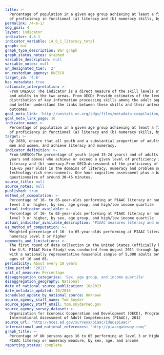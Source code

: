 ```yaml
---
title: >-
  Percentage of population in a given age group achieving at least a fixed level
  of proficiency in functional (a) literacy and (b) numeracy skills, by sex
permalink: /4-6-1/
sdg_goal: 4
layout: indicator
indicator: 4.6.1
indicator_variable: i4_6_1_literacy_total
graph: bar
graph_type_description: Bar graph
graph_status_notes: Graphed
variable_description: null
variable_notes: null
un_designated_tier: '2'
un_custodian_agency: UNESCO
target_id: '4.6'
has_metadata: true
rationale_interpretation: >-
  From UNESCO: The indicator is a direct measure of the skill levels of youth
  and adults in the two areas. From OECD: Provide estimates of the level and
  distribution of key information processing skills among the adult population
  and better understand the links between these skills and their antecedents and
  outcomes.
goal_meta_link: 'http://unstats.un.org/sdgs/files/metadata-compilation/Metadata-Goal-4.pdf'
goal_meta_link_page: 10
indicator_name: >-
  Percentage of population in a given age group achieving at least a fixed level
  of proficiency in functional (a) literacy and (b) numeracy skills, by sex
target: >-
  By 2030, ensure that all youth and a substantial proportion of adults, both
  men and women, and achieve literacy and numeracy.
indicator_definition: >-
  From UNESCO:The percentage of youth (aged 15-24 years) and of adults (aged 15
  years and above) who achieve or exceed a given level of proficiency in (a)
  literacy and (b) numeracy.From OECD:Assessment of the proficiency of adults
  (16-65 year olds) in the domains of literacy, numeracy and problem solving in
  technology-rich environments. One hour cognitive assessment plus a background
  questionnaire of around 30-45 minutes.
source_title: null
source_notes: null
published: true
method_of_computation: >-
  Percentage of 16- to 65-year-olds performing at PIAAC literacy or numeracy
  level 3 or higher, by sex, age group, and high/low income quartile
actual_indicator_available: >-
  Percentage of 16- to 65-year-olds performing at PIAAC literacy or numeracy
  level 3 or higher, by sex, age group, and high/low income quartile
actual_indicator_available_description: "PIAAC measures literacy and numeracy in both paper and computer modes. Items that measure problem solving in technology-rich environments are only computer-administered. Reading components tasks are only administered in the paper-and-pencil mode. All participating countries are required to assess the literacy and numeracy domains, but the problem solving and reading components domains are both optional. The United States assessed all four domains. PIAAC tasks developed for all four domains are authentic, culturally appropriate, and drawn from real-life situations that are expected to be of importance or relevance in different contexts. Tasks' contents and questions are intended to reflect the purposes of adults' daily lives across cultures, even if they are not necessarily familiar to all adults in all countries. Variable name                  Variable label I4_6_1_literacy_total\t\tPIAAC, literacy, level 3 or higher, total I4_6_1_literacy_male\t\tPIAAC, literacy, level 3 or higher, male I4_6_1_literacy_female\t\tPIAAC, literacy, level 3 or higher, female I4_6_1_literacy_24\t\t    PIAAC, literacy, level 3 or higher, 24 or less I4_6_1_literacy_34\t\t    PIAAC, literacy, level 3 or higher, 25 to 34 I4_6_1_literacy_44\t\t    PIAAC, literacy, level 3 or higher, 35 to 44 I4_6_1_literacy54\t\t    PIAAC, literacy, level 3 or higher, 45 to 54 I4_6_1_literacy_65\t\t    PIAAC, literacy, level 3 or higher, 55 to 64 I4_6_1_literacy_lowinc\t\tPIAAC, literacy, level 3 or higher, lowest income quartile I4_6_1_literacy_highinc\t\tPIAAC, literacy, level 3 or higher, highest income quartile I4_6_1_numeracy_total\t\tPIAAC, numeracy, level 3 or higher, total I4_6_1_numeracy_male\t\tPIAAC, numeracy, level 3 or higher, male I4_6_1_numeracy_female\t\tPIAAC, numeracy, level 3 or higher, female I4_6_1_numeracy_24\t\t    PIAAC, numeracy, level 3 or higher, 24 or less I4_6_1_numeracy_34\t\t    PIAAC, numeracy, level 3 or higher, 25 to 34 I4_6_1_numeracy_44\t\t    PIAAC, numeracy, level 3 or higher, 35 to 44 I4_6_1_numeracy54\t\t    PIAAC, numeracy, level 3 or higher, 45 to 54 I4_6_1_numeracy_65\t\t    PIAAC, numeracy, level 3 or higher, 55 or older I4_6_1_numeracy_lowinc\t\tPIAAC, numeracy, level 3 or higher, lowest income quartile I4_6_1_numeracy_highinc\t\tPIAAC, numeracy, level 3 or higher, highest income quartile"
us_method_of_computation: >-
  Weighted percentage of 16- to 65-year-olds performing at PIAAC literacy or
  numeracy level 3 or higher
comments_and_limitations: >-
  The first round of data collection in the United States (officially known as
  the U.S. PIAAC Main Study) was conducted from August 2011 through April 2012
  with a nationally representative household sample of 5,000 adults between the
  ages of 16 and 65.
periodicity: About every 10 years
time_period: '2012'
unit_of_measure: Percentage
disaggregation_categories: 'Sex, age group, and income quartile'
disaggregation_geography: National
date_of_national_source_publication: 10/2013
date_metadata_updated: 10/2016
scheduled_update_by_national_source: Unknown
source_agency_staff_name: Tom Snyder
source_agency_staff_email: tom.snyder@ed.gov
source_agency_survey_dataset: >-
  Organization for Economic Cooperation and Development (OECD), Program for the
  International Assessment of Adult Competencies (PIAAC), 2012
source_url: 'http://nces.ed.gov/surveys/piaac/ideuspiaac/'
international_and_national_references: 'http://piaacgateway.com/'
graph_title: >-
  Percentage of UK persons ages 16 to 65 performing at level 3 or higher of the
  PIAAC literacy or numeracy measure, by sex, age, and income
reporting_status: complete
---
```

